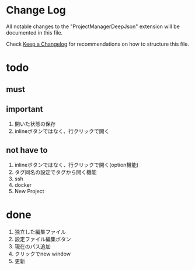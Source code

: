 # Change Log

All notable changes to the "ProjectManagerDeepJson" extension will be documented in this file.

Check [Keep a Changelog](http://keepachangelog.com/) for recommendations on how to structure this file.


# todo


## must


## important

1. 開いた状態の保存
2. inlineボタンではなく、行クリックで開く

## not have to

1. inlineボタンではなく、行クリックで開く(option機能)
2. タグ同名の設定でタグから開く機能
3. ssh
4. docker
5. New Project

# done


1. 独立した編集ファイル
2. 設定ファイル編集ボタン
3. 現在のパス追加
4. クリックでnew window
5. 更新
